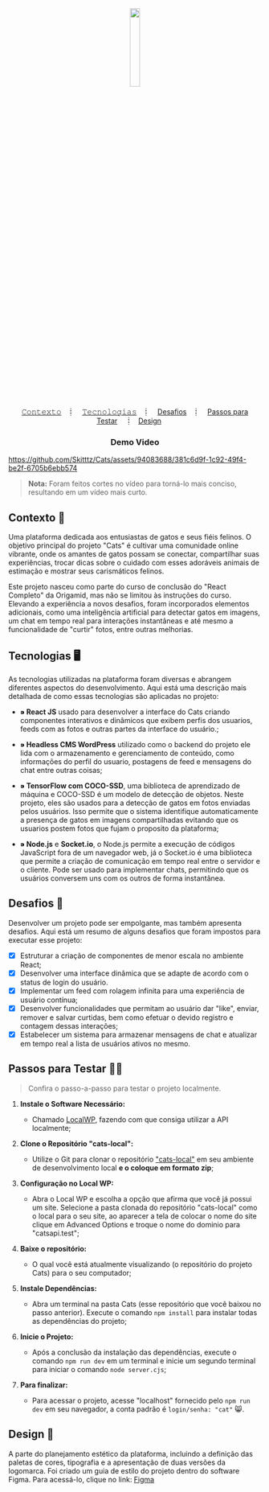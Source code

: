 <div align="center" >
  <img src="https://i.ibb.co/KyVmV01/cats.png" width="20%" />
</div>


<p align="center">
  <a href="#contexto-">𝙲𝚘𝚗𝚝𝚎𝚡𝚝𝚘</a>&nbsp;&nbsp;&nbsp;┋&nbsp;&nbsp;&nbsp;
  <a href="#tecnologias-%EF%B8%8F">𝚃𝚎𝚌𝚗𝚘𝚕𝚘𝚐𝚒𝚊𝚜</a>&nbsp;&nbsp;&nbsp;┋&nbsp;&nbsp;&nbsp;
  <a href="#desafios-">Desafios</a>&nbsp;&nbsp;&nbsp;┋&nbsp;&nbsp;&nbsp;
  <a href="#passos-para-testar-">Passos para Testar</a>&nbsp;&nbsp;&nbsp;&nbsp;┋&nbsp;&nbsp;
  <a href="#design-">Design</a>&nbsp;&nbsp;&nbsp;&nbsp;&nbsp;&nbsp;

</p>


<h3 align="center">Demo Video</h3>

https://github.com/Skitttz/Cats/assets/94083688/381c6d9f-1c92-49f4-be2f-6705b6ebb574



> **Nota:**
> Foram feitos cortes no vídeo para torná-lo mais conciso, resultando em um vídeo mais curto.


## Contexto 📝

Uma plataforma dedicada aos entusiastas de gatos e seus fiéis felinos. O objetivo principal do projeto "Cats" é cultivar uma comunidade online vibrante, onde os amantes de gatos possam se conectar, compartilhar suas experiências, trocar dicas sobre o cuidado com esses adoráveis animais de estimação e mostrar seus carismáticos felinos.

Este projeto nasceu como parte do curso de conclusão do "React Completo" da Origamid, mas não se limitou às instruções do curso. Elevando a experiência a novos desafios, foram incorporados elementos adicionais, como uma inteligência artificial para detectar gatos em imagens, um chat em tempo real para interações instantâneas e até mesmo a funcionalidade de "curtir" fotos, entre outras melhorias.

## Tecnologias 🖥️

As tecnologias utilizadas na plataforma foram diversas e abrangem diferentes aspectos do desenvolvimento. Aqui está uma descrição mais detalhada de como essas tecnologias são aplicadas no projeto:

- <p> <b>⁍ React JS</b> usado para desenvolver a interface do Cats criando componentes interativos e dinâmicos que exibem perfis dos usuarios, feeds com as fotos e outras partes da interface do usuário.;</p>

- <p> <b>⁍ Headless CMS WordPress</b> utilizado como o backend do projeto ele lida com o armazenamento e gerenciamento de conteúdo, como informações do perfil do usuario, postagens de feed e mensagens do chat entre outras coisas; </p>
- <p><b>⁍ TensorFlow com COCO-SSD</b>, uma biblioteca de aprendizado de máquina e COCO-SSD é um modelo de detecção de objetos. Neste projeto, eles são usados para a detecção de gatos em fotos enviadas pelos usuários. Isso permite que o sistema identifique automaticamente a presença de gatos em imagens compartilhadas evitando que os usuarios postem fotos que fujam o proposito da plataforma;</p>

- <p><b>⁍ Node.js</b> e <b>Socket.io</b>, o Node.js permite a execução de códigos JavaScript fora de um navegador web, já o Socket.io é uma biblioteca que permite a criação de comunicação em tempo real entre o servidor e o cliente. Pode ser usado para implementar chats, permitindo que os usuários conversem uns com os outros de forma instantânea.</p>

## Desafios 🎯

Desenvolver um projeto pode ser empolgante, mas também apresenta desafios. Aqui está um resumo de alguns desafios que foram impostos para executar esse projeto:

- [x] Estruturar a criação de componentes de menor escala no ambiente React;
- [x] Desenvolver uma interface dinâmica que se adapte de acordo com o status de login do usuário.
- [x] Implementar um feed com rolagem infinita para uma experiência de usuário contínua;
- [x] Desenvolver funcionalidades que permitam ao usuário dar "like", enviar, remover e salvar curtidas, bem como efetuar o devido registro e contagem dessas interações;
- [x] Estabelecer um sistema para armazenar mensagens de chat e atualizar em tempo real a lista de usuários ativos no mesmo.

## Passos para Testar 🚪🚶

> Confira o passo-a-passo para testar o projeto localmente.

1. <b>Instale o Software Necessário: </b>

   - Chamado [LocalWP](https://localwp.com/), fazendo com que consiga utilizar a API localmente;

2. <b>Clone o Repositório "cats-local":</b>

   - Utilize o Git para clonar o repositório ["cats-local"](https://github.com/Skitttz/cats-local) em seu ambiente de desenvolvimento local **e o coloque em formato zip**;

3. <b>Configuração no Local WP:</b>

   - Abra o Local WP e escolha a opção que afirma que você já possui um site.
     Selecione a pasta clonada do repositório "cats-local" como o local para o seu site, ao aparecer a tela de colocar o nome do site clique em Advanced Options
     e troque o nome do dominio para "catsapi.test";

4. <b>Baixe o repositório:</b>

   - O qual você está atualmente visualizando (o repositório do projeto Cats) para o seu computador;

5. <b>Instale Dependências:</b>

   - Abra um terminal na pasta Cats (esse repositório que você baixou no passo anterior). Execute o comando `npm install` para instalar todas as dependências do projeto;

6. <b>Inicie o Projeto:</b>

   - Após a conclusão da instalação das dependências, execute o comando `npm run dev` em um terminal e inicie um segundo terminal para iniciar o comando `node server.cjs`;

7. <b>Para finalizar: </b>
   - Para acessar o projeto, acesse "localhost" fornecido pelo `npm run dev` em seu navegador, a conta padrão é `login/senha: "cat"` 😸.

## Design 🎨

A parte do planejamento estético da plataforma, incluindo a definição das paletas de cores, tipografia e a apresentação de duas versões da logomarca. Foi criado um guia de estilo do projeto dentro do software Figma. Para acessá-lo, clique no link:
<a href="https://www.figma.com/file/W3Ms5OmiEDYSquoKonZ55h/Cats?type=design&node-id=0%3A1&mode=design&t=A2WmgYHU4V3n9mRr-1">Figma</a>
